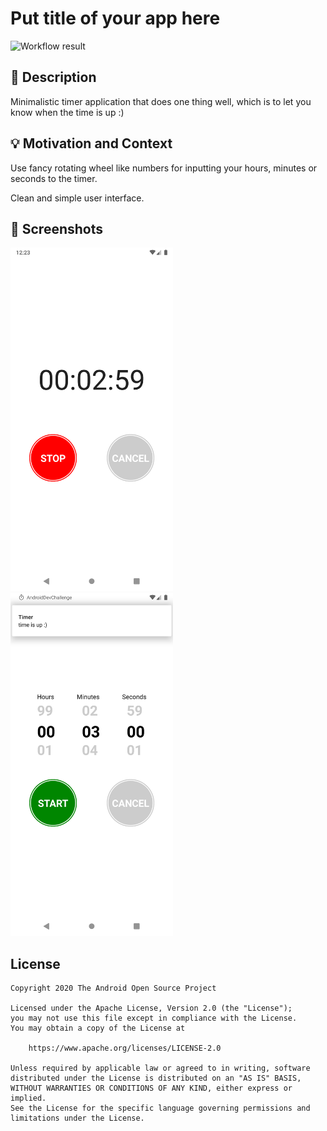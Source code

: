# Put title of your app here

<!--- Replace <OWNER> with your Github Username and <REPOSITORY> with the name of your repository. -->
<!--- You can find both of these in the url bar when you open your repository in github. -->
![Workflow result](https://github.com/shoanchikato/week-2-compose-challenge/workflows/Check/badge.svg)

## :scroll: Description

<!--- Describe your app in one or two sentences -->
Minimalistic timer application that does one thing well, which is to let you know when the time is
up :)

## :bulb: Motivation and Context

<!--- Optionally point readers to interesting parts of your submission. -->
Use fancy rotating wheel like numbers for inputting your hours, minutes or seconds to the timer.

<!--- What are you especially proud of? -->
Clean and simple user interface.

## :camera_flash: Screenshots

<!-- You can add more screenshots here if you like -->
<img src="/results/screenshot_1.png" width="260">
&emsp;<img src="/results/screenshot_2.png" width="260">

## License

```
Copyright 2020 The Android Open Source Project

Licensed under the Apache License, Version 2.0 (the "License");
you may not use this file except in compliance with the License.
You may obtain a copy of the License at

    https://www.apache.org/licenses/LICENSE-2.0

Unless required by applicable law or agreed to in writing, software
distributed under the License is distributed on an "AS IS" BASIS,
WITHOUT WARRANTIES OR CONDITIONS OF ANY KIND, either express or implied.
See the License for the specific language governing permissions and
limitations under the License.
```